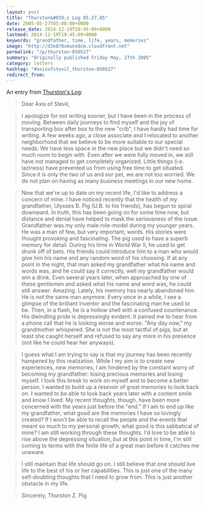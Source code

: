 ```yaml
---
layout: post
title: "Thurston&#039;s Log 05.27.05"
date: 2005-05-27T05:00:00+0000
release_date: 2014-12-19T19:45:09+0000
lastmod: 2014-12-19T19:45:09+0000
keywords: "grandfather, time, life, years, memories"
image: "http://d3e878vmunx8cm.cloudfront.net"
permalink: "/p/thurston-050527"
summary: "Originally published Friday May, 27th 2005"
category: letters
hashtag: "#axisofstevil_thurston-050527"
redirect_from:
---
```


An entry from [Thurston's Log](/p/thurston):

> Dear Axis of Stevil,

> I apologize for not writing sooner, but I have been in the process of moving. Between daily journeys to find myself and the joy of transporting box after box to the new "crib", I have hardly had time for writing. A few weeks ago, a close associate and I relocated to another neighborhood that we believe to be more suitable to our special needs. We have less space in the new place but we didn't need so much room to begin with. Even after we were fully moved in, we still have not managed to get completely organized. Little things (i.e. laziness) have prevented us from using free time to get situated. Since it is only the two of us and our pet, we are not too worried. We do not plan on having as many business meetings in our new home.

> Now that we're up to date on my recent life, I'd like to address a concern of mine. I have noticed recently that the health of my grandfather, Ulysses B. Pig (U.B. to his friends), has begun to spiral downward. In truth, this has been going on for some time now, but distance and denial have helped to mask the seriousness of the issue. Grandfather was my only male role-model during my younger years. He was a man of few, but very important, words. His stories were thought provoking and fascinating. The pig used to have a superb memory for detail. During his time in World War II, he used to get drunk off of bets. His friends could introduce him to a man who would give him his name and any random word of his choosing. If at any point in the night, that man asked my grandfather what his name and words was, and he could say it correctly, well my grandfather would win a drink. Even several years later, when approached by one of these gentlemen and asked what his name and word was, he could still answer. Amazing. Lately, his memory has nearly abandoned him. He is not the same man anymore. Every once in a while, I see a glimpse of the brilliant inventor and the fascinating man he used to be. Then, in a flash, he is a hollow shell with a confused countenance. His dwindling pride is depressingly evident. It pained me to hear from a phone call that he is looking worse and worse. "Any day now," my grandmother whispered. She is not the most tactful of pigs, but at least she caught herself and refused to say any more in his presence (not like he could hear her anyways).

> I guess what I am trying to say is that my journey has been recently hampered by this realization. While I my aim is to create new experiences, new memories, I am hindered by the constant worry of becoming my grandfather: losing precious memories and losing myself. I took this break to work on myself and to become a better person. I wanted to build up a resevoir of great memories to look back on. I wanted to be able to look back years later with a content smile and know I lived. My recent thoughts, though, have been more concerned with the years just before the "end." If I am to end up like my grandfather, what good are the memories I have so lovingly created? If I won't be able to recall the people and the events that meant so much to my personal growth, what good is this sabbatical of mine? I am still working through these thoughts. I'd love to be able to rise above the depressing situation, but at this point in time, I'm still coming to terms with the finite life of a great man before it catches me unaware.

> I still maintain that life should go on. I still believe that one should live life to the best of his or her capabilities. This is just one of the many self-doubting thoughts that I need to grow from. This is just another obstacle in my life.

> Sincerely,
> Thurston Z. Pig
